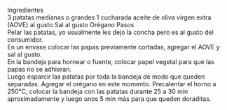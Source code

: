 Ingredientes	
3 patatas medianas o grandes
1 cucharada aceite de oliva virgen extra (AOVE)
al gusto Sal
al gusto Orégano
Pasos	
Pelar las patatas, yo usualmente les dejo la concha pero es al gusto del consumidor.  
En un envase colocar las papas previamente cortadas, agregar el AOVE y sal al gusto.  
En la bandeja para hornear o fuente, colocar papel vegetal para que las papas no se adhieran.  
Luego esparcir las patatas por toda la bandeja de modo que queden separadas. Agregar el orégano en este momento. 
Precalentar el horno a 250°C, colocar la bandeja con las patatas durante 25 a 30 min aproximadamente y luego unos 5 min más para que queden doraditas.